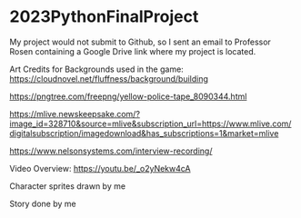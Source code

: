 # 2023PythonFinalProject

My project would not submit to Github, so I sent an email to Professor Rosen containing a Google Drive link where my project is located.

Art Credits for Backgrounds used in the game:
https://cloudnovel.net/fluffness/background/building

https://pngtree.com/freepng/yellow-police-tape_8090344.html

https://mlive.newskeepsake.com/?image_id=328710&source=mlive&subscription_url=https://www.mlive.com/digitalsubscription/imagedownload&has_subscriptions=1&market=mlive

https://www.nelsonsystems.com/interview-recording/


Video Overview: https://youtu.be/_o2yNekw4cA

Character sprites drawn by me

Story done by me

